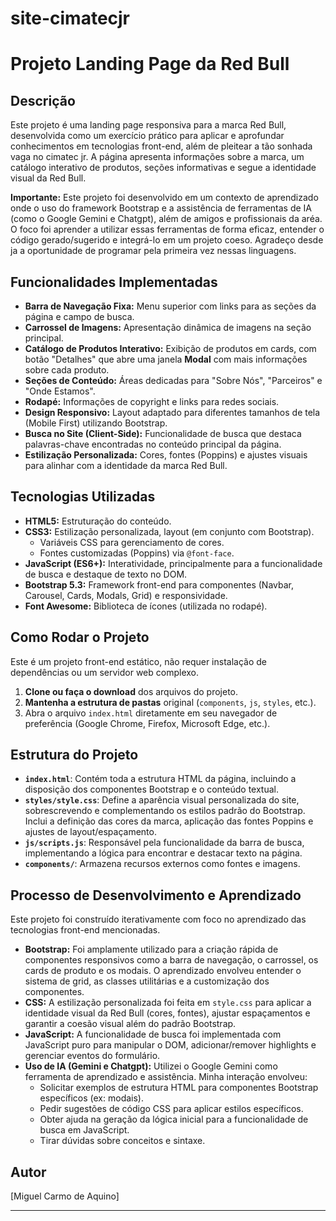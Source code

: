 ﻿# site-cimatecjr
# Projeto Landing Page da Red Bull

## Descrição

Este projeto é uma landing page responsiva para a marca Red Bull, desenvolvida como um exercício prático para aplicar e aprofundar conhecimentos em tecnologias front-end, além de pleitear a tão sonhada vaga no cimatec jr. A página apresenta informações sobre a marca, um catálogo interativo de produtos, seções informativas e segue a identidade visual da Red Bull.

**Importante:** Este projeto foi desenvolvido em um contexto de aprendizado onde o uso do framework Bootstrap e a assistência de ferramentas de IA (como o Google Gemini e Chatgpt), além de amigos e profissionais da aréa. O foco foi aprender a utilizar essas ferramentas de forma eficaz, entender o código gerado/sugerido e integrá-lo em um projeto coeso. Agradeço desde ja a oportunidade de programar pela primeira vez nessas linguagens.

## Funcionalidades Implementadas

* **Barra de Navegação Fixa:** Menu superior com links para as seções da página e campo de busca.
* **Carrossel de Imagens:** Apresentação dinâmica de imagens na seção principal.
* **Catálogo de Produtos Interativo:** Exibição de produtos em cards, com botão "Detalhes" que abre uma janela **Modal** com mais informações sobre cada produto.
* **Seções de Conteúdo:** Áreas dedicadas para "Sobre Nós", "Parceiros" e "Onde Estamos".
* **Rodapé:** Informações de copyright e links para redes sociais.
* **Design Responsivo:** Layout adaptado para diferentes tamanhos de tela (Mobile First) utilizando Bootstrap.
* **Busca no Site (Client-Side):** Funcionalidade de busca que destaca palavras-chave encontradas no conteúdo principal da página.
* **Estilização Personalizada:** Cores, fontes (Poppins) e ajustes visuais para alinhar com a identidade da marca Red Bull.

## Tecnologias Utilizadas

* **HTML5:** Estruturação do conteúdo.
* **CSS3:** Estilização personalizada, layout (em conjunto com Bootstrap).
    * Variáveis CSS para gerenciamento de cores.
    * Fontes customizadas (Poppins) via `@font-face`.
* **JavaScript (ES6+):** Interatividade, principalmente para a funcionalidade de busca e destaque de texto no DOM.
* **Bootstrap 5.3:** Framework front-end para componentes (Navbar, Carousel, Cards, Modals, Grid) e responsividade.
* **Font Awesome:** Biblioteca de ícones (utilizada no rodapé).

## Como Rodar o Projeto

Este é um projeto front-end estático, não requer instalação de dependências ou um servidor web complexo.

1.  **Clone ou faça o download** dos arquivos do projeto.
2.  **Mantenha a estrutura de pastas** original (`components`, `js`, `styles`, etc.).
3.  Abra o arquivo `index.html` diretamente em seu navegador de preferência (Google Chrome, Firefox, Microsoft Edge, etc.).

## Estrutura do Projeto
* **`index.html`**: Contém toda a estrutura HTML da página, incluindo a disposição dos componentes Bootstrap e o conteúdo textual.
* **`styles/style.css`**: Define a aparência visual personalizada do site, sobrescrevendo e complementando os estilos padrão do Bootstrap. Inclui a definição das cores da marca, aplicação das fontes Poppins e ajustes de layout/espaçamento.
* **`js/scripts.js`**: Responsável pela funcionalidade da barra de busca, implementando a lógica para encontrar e destacar texto na página.
* **`components/`**: Armazena recursos externos como fontes e imagens.

## Processo de Desenvolvimento e Aprendizado

Este projeto foi construído iterativamente com foco no aprendizado das tecnologias front-end mencionadas.

* **Bootstrap:** Foi amplamente utilizado para a criação rápida de componentes responsivos como a barra de navegação, o carrossel, os cards de produto e os modais. O aprendizado envolveu entender o sistema de grid, as classes utilitárias e a customização dos componentes.
* **CSS:** A estilização personalizada foi feita em `style.css` para aplicar a identidade visual da Red Bull (cores, fontes), ajustar espaçamentos e garantir a coesão visual além do padrão Bootstrap.
* **JavaScript:** A funcionalidade de busca foi implementada com JavaScript puro para manipular o DOM, adicionar/remover highlights e gerenciar eventos do formulário.
* **Uso de IA (Gemini e Chatgpt):** Utilizei o Google Gemini como ferramenta de aprendizado e assistência. Minha interação envolveu:
    * Solicitar exemplos de estrutura HTML para componentes Bootstrap específicos (ex: modais).
    * Pedir sugestões de código CSS para aplicar estilos específicos.
    * Obter ajuda na geração da lógica inicial para a funcionalidade de busca em JavaScript.
    * Tirar dúvidas sobre conceitos e sintaxe.

## Autor

[Miguel Carmo de Aquino]

---
